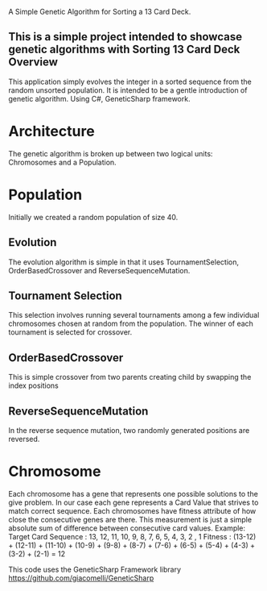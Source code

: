 A Simple Genetic Algorithm for Sorting a 13 Card Deck.

This is a simple project intended to showcase genetic algorithms with Sorting 13 Card Deck
Overview
--------
This application simply evolves the integer in a sorted sequence from the random unsorted population. It is intended to be a gentle introduction of genetic algorithm. Using C#, GeneticSharp framework. 

Architecture
============
The genetic algorithm is broken up between two logical units: Chromosomes and a Population. 

Population
==========
Initially we created a random population of size 40. 

Evolution
---------
The evolution algorithm is simple in that it uses TournamentSelection, OrderBasedCrossover and ReverseSequenceMutation.

Tournament Selection
--------------------
This selection involves running several tournaments among a few individual chromosomes chosen at random from the population. The winner of each tournament is selected for crossover.

OrderBasedCrossover
-------------------
This is simple crossover from two parents creating child by swapping the index positions

ReverseSequenceMutation
-----------------------
In the reverse sequence mutation, two randomly generated positions are reversed.

Chromosome
==========
Each chromosome has a gene that represents one possible solutions to the give problem. In our case each gene represents a Card Value that strives to match correct sequence. Each chromosomes have fitness attribute of how close the consecutive genes are there. This measurement is just a simple absolute sum of difference between consecutive card values.
Example:
Target Card Sequence : 13, 12, 11, 10, 9, 8, 7, 6, 5, 4, 3, 2 , 1
Fitness : (13-12) + (12-11) + (11-10) + (10-9) + (9-8) + (8-7) + (7-6) + (6-5) + (5-4) + (4-3) + (3-2) + (2-1) = 12



This code uses the GeneticSharp Framework library https://github.com/giacomelli/GeneticSharp

